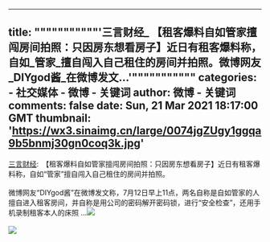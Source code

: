 
---
title: """""""""""'三言财经_ 【租客爆料自如管家擅闯房间拍照：只因房东想看房子】近日有租客爆料称，自如_管家_擅自闯入自己租住的房间并拍照。微博网友_DIYgod酱_在微博发文...'"""""""""""
categories: 
    - 社交媒体
    - 微博 - 关键词
author: 微博 - 关键词
comments: false
date: Sun, 21 Mar 2021 18:17:00 GMT
thumbnail: 'https://wx3.sinaimg.cn/large/0074jgZUgy1ggqa9b5bnmj30gn0coq3k.jpg'
---

<div>   
<a href="https://weibo.com/6476628742" target="_blank">三言财经</a>: 【租客爆料自如管家擅闯房间拍照：只因房东想看房子】近日有租客爆料称，自如“管家”擅自闯入自己租住的房间并拍照。<br><br>微博网友“DIYgod酱”在微博发文称，7月12日早上11点，两名自称是自如管家的人擅自进入租客房间，并自称是用公司的密码解开密码锁，进行“安全检查”，还用手机录制租客本人的床照 ...<img style src="https://wx3.sinaimg.cn/large/0074jgZUgy1ggqa9b5bnmj30gn0coq3k.jpg" referrerpolicy="no-referrer"><br><br><img style src="https://wx1.sinaimg.cn/large/0074jgZUgy1ggqa9b6oaij30gm08tmxo.jpg" referrerpolicy="no-referrer"><br><br>  
</div>
            